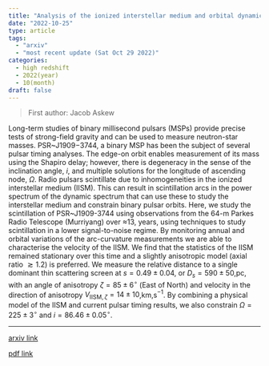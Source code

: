 ```yaml
---
title: "Analysis of the ionized interstellar medium and orbital dynamics of PSR~J1909-3744 using scintillation arcs"
date: "2022-10-25"
type: article
tags:
  - "arxiv"
  - "most recent update (Sat Oct 29 2022)"
categories:
  - high redshift
  - 2022(year)
  - 10(month)
draft: false
---
```


> First author: Jacob Askew

 Long-term studies of binary millisecond pulsars (MSPs) provide precise tests
of strong-field gravity and can be used to measure neutron-star masses.
PSR~J1909$-$3744, a binary MSP has been the subject of several pulsar timing
analyses. The edge-on orbit enables measurement of its mass using the Shapiro
delay; however, there is degeneracy in the sense of the inclination angle, $i$,
and multiple solutions for the longitude of ascending node, $\Omega$. Radio
pulsars scintillate due to inhomogeneities in the ionized interstellar medium
(IISM). This can result in scintillation arcs in the power spectrum of the
dynamic spectrum that can use these to study the interstellar medium and
constrain binary pulsar orbits. Here, we study the scintillation of
PSR~J1909-3744 using observations from the 64-m Parkes Radio Telescope
(Murriyang) over $\approx$13\, years, using techniques to study scintillation
in a lower signal-to-noise regime. By monitoring annual and orbital variations
of the arc-curvature measurements we are able to characterise the velocity of
the IISM. We find that the statistics of the IISM remained stationary over this
time and a slightly anisotropic model (axial ratio $\gtrsim1.2$) is preferred.
We measure the relative distance to a single dominant thin scattering screen at
$s=0.49\pm0.04$, or $D_s=590\pm50$\,pc, with an angle of anisotropy
$\zeta=85\pm6^\circ$ (East of North) and velocity in the direction of
anisotropy $V_{\textrm{IISM}, \zeta}=14\pm10$\,km\,s$^{-1}$. By combining a
physical model of the IISM and current pulsar timing results, we also constrain
$\Omega=225\pm3^\circ$ and $i=86.46\pm0.05^\circ$.

---
[arxiv link](http://arxiv.org/abs/2210.13703v1)

[pdf link](http://arxiv.org/pdf/2210.13703v1)
